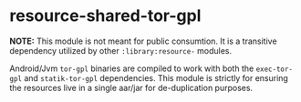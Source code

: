 # resource-shared-tor-gpl

**NOTE:** This module is not meant for public consumtion. It is a transitive dependency
utilized by other `:library:resource-` modules.

Android/Jvm `tor-gpl` binaries are compiled to work with both the `exec-tor-gpl` and `statik-tor-gpl` 
dependencies. This module is strictly for ensuring the resources live in a single aar/jar 
for de-duplication purposes.
